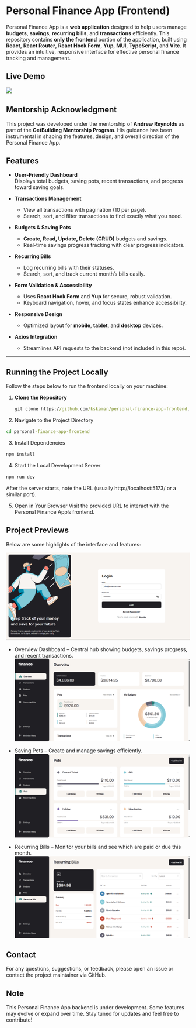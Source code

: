 # Personal Finance App (Frontend)

Personal Finance App is a **web application** designed to help users manage **budgets**, **savings**, **recurring bills**, and **transactions** efficiently. This repository contains **only the frontend** portion of the application, built using **React**, **React Router**, **React Hook Form**, **Yup**, **MUI**, **TypeScript**, and **Vite**. It provides an intuitive, responsive interface for effective personal finance tracking and management.

## Live Demo

![](https://personal-finance-app-frontend-dxv8-kskaman-gmailcoms-projects.vercel.app/login)

## Mentorship Acknowledgment

This project was developed under the mentorship of **Andrew Reynolds** as part of the **GetBuilding Mentorship Program**. His guidance has been instrumental in shaping the features, design, and overall direction of the Personal Finance App.

## Features

- **User-Friendly Dashboard**  
  Displays total budgets, saving pots, recent transactions, and progress toward saving goals.

- **Transactions Management**

  - View all transactions with pagination (10 per page).
  - Search, sort, and filter transactions to find exactly what you need.

- **Budgets & Saving Pots**

  - **Create, Read, Update, Delete (CRUD)** budgets and savings.
  - Real-time savings progress tracking with clear progress indicators.

- **Recurring Bills**

  - Log recurring bills with their statuses.
  - Search, sort, and track current month’s bills easily.

- **Form Validation & Accessibility**

  - Uses **React Hook Form** and **Yup** for secure, robust validation.
  - Keyboard navigation, hover, and focus states enhance accessibility.

- **Responsive Design**

  - Optimized layout for **mobile**, **tablet**, and **desktop** devices.

- **Axios Integration**
  - Streamlines API requests to the backend (not included in this repo).

---

## Running the Project Locally

Follow the steps below to run the frontend locally on your machine:

1. **Clone the Repository**

   ```cmd
   git clone https://github.com/kskaman/personal-finance-app-frontend.git
   ```

2. Navigate to the Project Directory

```cmd
cd personal-finance-app-frontend
```

3. Install Dependencies

```cmd
npm install
```

4. Start the Local Development Server

```cmd
npm run dev
```

After the server starts, note the URL (usually http://localhost:5173/ or a similar port).

5. Open in Your Browser
   Visit the provided URL to interact with the Personal Finance App’s frontend.

## Project Previews

Below are some highlights of the interface and features:

![](./previewImages/login.png)

- Overview Dashboard – Central hub showing budgets, savings progress, and recent transactions.
  ![](./previewImages/overview.png)

- Saving Pots – Create and manage savings efficiently.
  ![](./previewImages/pots.png)

- Recurring Bills – Monitor your bills and see which are paid or due this month.
  ![](./previewImages/bills.png)

## Contact

For any questions, suggestions, or feedback, please open an issue or contact the project maintainer via GitHub.

## Note

This Personal Finance App backend is under development. Some features may evolve or expand over time. Stay tuned for updates and feel free to contribute!
